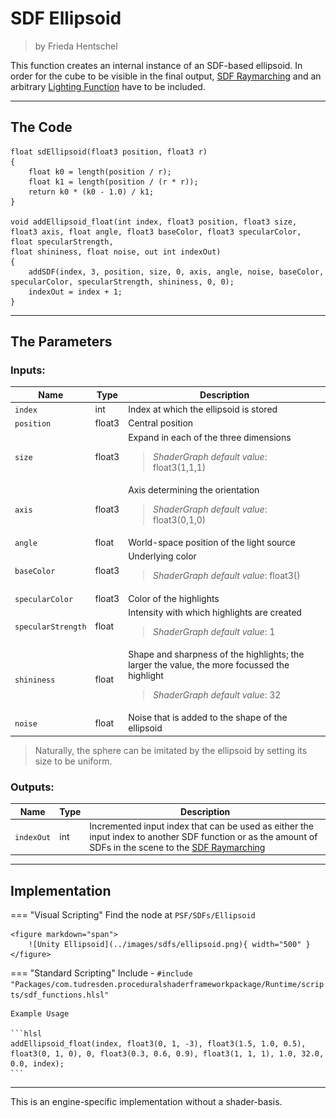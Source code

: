 <div class="container">
    <h1 class="main-heading">SDF Ellipsoid</h1>
    <blockquote class="author">by Frieda Hentschel</blockquote>
</div>

This function creates an internal instance of an SDF-based ellipsoid. In order for the cube to be visible in the final output, [SDF Raymarching](raymarching.md) and an arbitrary [Lighting Function](../lighting/generalInformation.md) have to be included. 

---

## The Code

``` hlsl
float sdEllipsoid(float3 position, float3 r)
{
    float k0 = length(position / r);
    float k1 = length(position / (r * r));
    return k0 * (k0 - 1.0) / k1;
}

void addEllipsoid_float(int index, float3 position, float3 size, float3 axis, float angle, float3 baseColor, float3 specularColor, float specularStrength,
float shininess, float noise, out int indexOut)
{
    addSDF(index, 3, position, size, 0, axis, angle, noise, baseColor, specularColor, specularStrength, shininess, 0, 0);
    indexOut = index + 1;
}
```

---

## The Parameters

### Inputs:
| Name            | Type     | Description |
|-----------------|----------|-------------|
| `index`  <img width=50/>  | int   | Index at which the ellipsoid is stored  |
| `position`        | float3   | Central position |
| `size`        | float3   | Expand in each of the three dimensions <br> <blockquote>*ShaderGraph default value*: float3(1,1,1)</blockquote>|
| `axis`            | float3   | Axis determining the orientation <br> <blockquote>*ShaderGraph default value*: float3(0,1,0)</blockquote>|
| `angle` | float   | World-space position of the light source |
| `baseColor`  | float3   | Underlying color <br> <blockquote>*ShaderGraph default value*: float3()</blockquote>|
| `specularColor`        | float3   | Color of the highlights |
| `specularStrength`            | float   | Intensity with which highlights are created <br> <blockquote>*ShaderGraph default value*: 1</blockquote> |
| `shininess` | float   | Shape and sharpness of the highlights; the larger the value, the more focussed the highlight  <br> <blockquote>*ShaderGraph default value*: 32</blockquote>|
| `noise` | float   | Noise that is added to the shape of the ellipsoid |

> Naturally, the sphere can be imitated by the ellipsoid by setting its size to be uniform.

### Outputs:
| Name            | Type     | Description |
|-----------------|----------|-------------|
| `indexOut`  | int   | Incremented input index that can be used as either the input index to another SDF function or as the amount of SDFs in the scene to the [SDF Raymarching](raymarching.md) |

---

## Implementation

=== "Visual Scripting"
    Find the node at `PSF/SDFs/Ellipsoid`

    <figure markdown="span">
        ![Unity Ellipsoid](../images/sdfs/ellipsoid.png){ width="500" }
    </figure>

=== "Standard Scripting"
    Include - ```#include "Packages/com.tudresden.proceduralshaderframeworkpackage/Runtime/scripts/sdf_functions.hlsl"```

    Example Usage

    ```hlsl
    addEllipsoid_float(index, float3(0, 1, -3), float3(1.5, 1.0, 0.5), float3(0, 1, 0), 0, float3(0.3, 0.6, 0.9), float3(1, 1, 1), 1.0, 32.0, 0.0, index);
    ```

---

This is an engine-specific implementation without a shader-basis.